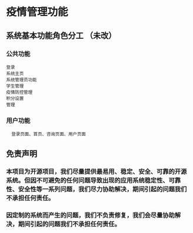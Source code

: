 # 疫情管理功能
## 系统基本功能角色分工 （未改）
  ### 公共功能
    登录
    系统主页
    系统管理员功能 
    学生管理
    疫情防控管理
    积分设置 
    管理
  ### 用户功能  
	  登录页面、首页、咨询页面、用户页面



## 免责声明
### 本项目为开源项目，我们尽量提供最易用、稳定、安全、可靠的开源系统。但因不可避免的任何问题导致出现的应用系统稳定性、可靠性、安全性等一系列问题，我们尽力协助解决，期间引起的问题我们不承担任何责任。
### 因定制的系统而产生的问题，我们不负责修复，我们会尽量协助解决，期间引起的问题我们不承担任何责任。
